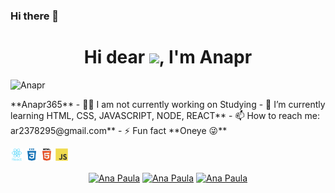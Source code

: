 ### Hi there 👋

<h1 align="center">Hi dear <img src="https://raw.githubusercontent.com/kaueMarques/kaueMarques/master/hi.gif" width="30px">, I'm Anapr</h1>
<p align="left"> <img src="https://komarev.com/ghpvc/?username=maykbrito" alt="Anapr" /> </p>
**Anapr365**
- 👩‍💻 I am not currently working on Studying
 - 🌱 I’m currently learning  HTML, CSS, JAVASCRIPT, NODE, REACT**
- 📫 How to reach me:  ar2378295@gmail.com**
- ⚡ Fun fact **Oneye 😜**
 <p align="left">
 <img src="https://raw.githubusercontent.com/devicons/devicon/master/icons/react/react-original-wordmark.svg" alt="react" width="20" height="20"/>
<img src="https://raw.githubusercontent.com/devicons/devicon/master/icons/css3/css3-plain-wordmark.svg" alt="css3"  width="20" height="20"/>
<img src="https://raw.githubusercontent.com/devicons/devicon/master/icons/html5/html5-original-wordmark.svg" alt="html5"  width="20" height="20"/>
<img src="https://raw.githubusercontent.com/devicons/devicon/master/icons/javascript/javascript-original.svg" alt="javascript" width="20" height="20"/>
</p>

<p align="center">
<a href="https://twitter.com/anapaul69840348" target="blank"><img align="center" src="https://cdn.jsdelivr.net/npm/simple-icons@3.0.1/icons/twitter.svg" alt="Ana Paula" height="20" width="20" /></a>
<a href="https://www.linkedin.com/in/ana-paula-rosa-793b821b9/" target="blank"><img align="center" src="https://cdn.jsdelivr.net/npm/simple-icons@3.0.1/icons/linkedin.svg" alt="Ana Paula" height="20" width="20" /></a>
<a href="https://www.facebook.com/profile.php?id=100007080397918" target="blank"><img align="center" src="https://cdn.jsdelivr.net/npm/simple-icons@3.0.1/icons/facebook.svg" alt="Ana Paula" height="20" width="20" /></a>
</p>

<!--
**maykbrito/maykbrito** is a ✨ _special_ ✨ repository because its `README.md` (this file) appears on your GitHub profile.

Here are some ideas to get you started:

- 🔭 I’m currently working on ...
- 🌱 I’m currently learning ...
- 👯 I’m looking to collaborate on ...
- 🤔 I’m looking for help with ...
- 💬 Ask me about ...
- 📫 How to reach me: ...
- 😄 Pronouns: ...
- ⚡ Fun fact: ...
-->
